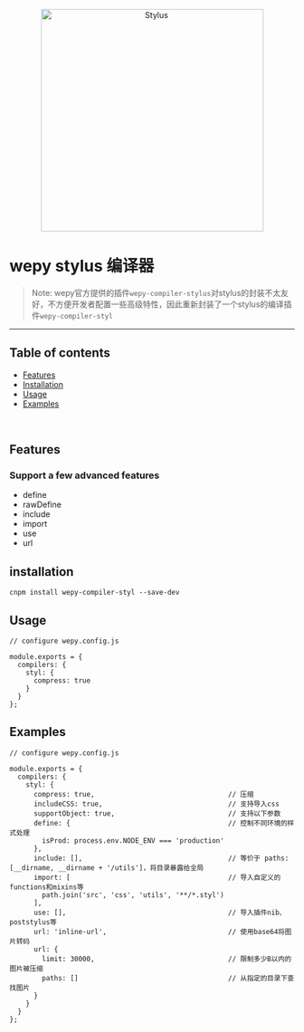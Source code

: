 <p align="center">
  <a href="http://stylus-lang.com/">
    <img alt="Stylus" src="http://stylus-lang.com/img/stylus-logo.svg" width="393"/>
  </a>
</p>

# wepy stylus 编译器
> Note: wepy官方提供的插件`wepy-compiler-stylus`对stylus的封装不太友好，不方便开发者配置一些高级特性，因此重新封装了一个stylus的编译插件`wepy-compiler-styl`

---

## Table of contents

  - [Features](#features)
  - [Installation](#installation)
  - [Usage](#usage)
  - [Examples](#examples)

<br/>

## Features

### Support a few advanced features
  * define
  * rawDefine
  * include
  * import
  * use
  * url

## installation

```
cnpm install wepy-compiler-styl --save-dev
```


## Usage

```
// configure wepy.config.js

module.exports = {
  compilers: {
    styl: {
      compress: true
    }
  }
};
```

## Examples

```
// configure wepy.config.js

module.exports = {
  compilers: {
    styl: {
      compress: true,                                 // 压缩
      includeCSS: true,                               // 支持导入css
      supportObject: true,                            // 支持以下参数
      define: {                                       // 控制不同环境的样式处理
        isProd: process.env.NODE_ENV === 'production'
      },
      include: [],                                    // 等价于 paths: [__dirname, __dirname + '/utils']，将目录暴露给全局
      import: [                                       // 导入自定义的functions和mixins等
        path.join('src', 'css', 'utils', '**/*.styl')
      ],
      use: [],                                        // 导入插件nib、poststylus等
      url: 'inline-url',                              // 使用base64将图片转码
      url: {
        limit: 30000,                                 // 限制多少B以内的图片被压缩
        paths: []                                     // 从指定的目录下查找图片
      }
    }
  }
};
```

